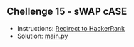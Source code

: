 ## Chellenge 15 - sWAP cASE

- Instructions: [Redirect to HackerRank](https://www.hackerrank.com/challenges/swap-case/problem?isFullScreen=true)
- Solution: [main.py](./main.py)
